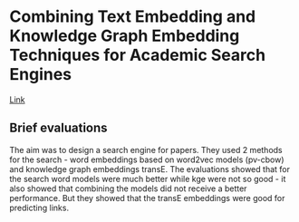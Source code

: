 # Combining Text Embedding and Knowledge Graph Embedding Techniques for Academic Search Engines

[Link](https://ceur-ws.org/Vol-2241/paper-08.pdf)

## Brief evaluations

The aim was to design a search engine for papers.
They used 2 methods for the search - word embeddings based on word2vec models (pv-cbow) and knowledge graph embeddings transE.
The evaluations showed that for the search word models were much better while kge were not so good - it also showed that combining the models did not receive a better performance.
But they showed that the transE embeddings were good for predicting links.